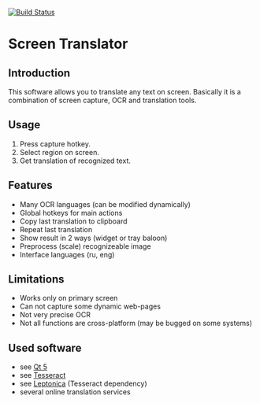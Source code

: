 [![Build Status](https://travis-ci.org/OneMoreGres/ScreenTranslator.svg)](https://travis-ci.org/OneMoreGres/ScreenTranslator.svg)

Screen Translator
=================

Introduction
------------
This software allows you to translate any text on screen.
Basically it is a combination of screen capture, OCR and translation tools.

Usage
-----
1. Press capture hotkey.
2. Select region on screen.
3. Get translation of recognized text.

Features
--------
* Many OCR languages (can be modified dynamically)
* Global hotkeys for main actions
* Copy last translation to clipboard
* Repeat last translation
* Show result in 2 ways (widget or tray baloon)
* Preprocess (scale) recognizeable image
* Interface languages (ru, eng)


Limitations
-----------
* Works only on primary screen
* Can not capture some dynamic web-pages
* Not very precise OCR
* Not all functions are cross-platform (may be bugged on some systems)

Used software
-------------
* see [Qt 5](http://qt-project.org/)
* see [Tesseract](https://code.google.com/p/tesseract-ocr/)
* see [Leptonica](http://leptonica.com/) (Tesseract dependency)
* several online translation services

